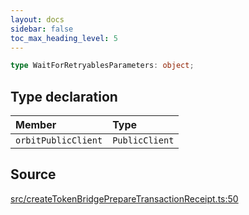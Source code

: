 ```yaml
---
layout: docs
sidebar: false
toc_max_heading_level: 5
---
```


```ts
type WaitForRetryablesParameters: object;
```

## Type declaration

| Member              | Type           |
| :------------------ | :------------- |
| `orbitPublicClient` | `PublicClient` |

## Source

[src/createTokenBridgePrepareTransactionReceipt.ts:50](https://github.com/OffchainLabs/arbitrum-orbit-sdk/blob/9d5595a042e42f7d6b9af10a84816c98ea30f330/src/createTokenBridgePrepareTransactionReceipt.ts#L50)
